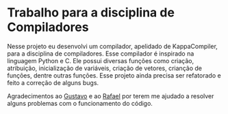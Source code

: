 # Trabalho para a disciplina de Compiladores
Nesse projeto eu desenvolvi um compilador, apelidado de KappaCompiler, para a disciplina de compiladores. Esse compilador é inspirado na linguagem Python e C. Ele possui 
diversas funções como criação, atribuição, inicialização de variáveis, criação de vetores, crianção de funções, dentre outras funções. Esse projeto ainda precisa ser 
refatorado e feito a correção de alguns bugs.
<p/>
Agradecimentos ao <a href=https://github.com/smcgustavo>Gustavo</a> e ao <a href=https://github.com/rafaelhofreitas>Rafael</a> por terem me ajudado a resolver alguns 
problemas com o funcionamento do código.
